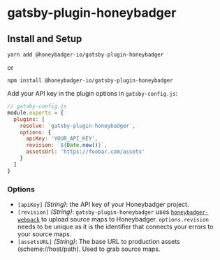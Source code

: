 # gatsby-plugin-honeybadger

## Install and Setup

`yarn add @honeybadger-io/gatsby-plugin-honeybadger`

or

`npm install @honeybadger-io/gatsby-plugin-honeybadger`

Add your API key in the plugin options in `gatsby-config.js`:

```js
// gatsby-config.js
module.exports = {
  plugins: [
    resolve: `gatsby-plugin-honeybadger`,
    options: {
      apiKey: 'YOUR_API_KEY',
      revision: `${Date.now()}`,
      assetsUrl: 'https://foobar.com/assets'
    }
  ]
}
```

### Options

- `[apiKey]` _(String)_: the API key of your Honeybadger project.
- `[revision]` _(String)_: `gatsby-plugin-honeybadger` uses [`honeybadger-webpack`](https://github.com/honeybadger-io/honeybadger-webpack) to upload source maps to Honeybadger. `options.revision` needs to be unique as it is the identifier that connects your errors to your source maps.
- `[assetsURL]` _(String)_: The base URL to production assets (scheme://host/path). Used to grab source maps.
